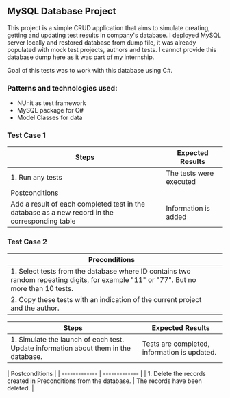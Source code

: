 ## MySQL Database Project

This project is a simple CRUD application that aims to simulate creating, getting and updating test results in company's database. I deployed MySQL server locally and restored database from dump file, it was already populated with mock test projects, authors and tests. I cannot provide this database dump here as it was part of my internship.

Goal of this tests was to work with this database using C#.

### Patterns and technologies used:
* NUnit as test framework
* MySQL package for C#
* Model Classes for data

### Test Case 1
| Steps  | Expected Results |
| ------------- | ------------- |
| 1. Run any tests  | The tests were executed  |
| Postconditions |
| Add a result of each completed test in the database as a new record in the corresponding table |  Information is added  |

### Test Case 2
| Preconditions | |
| ------------- | ------------- |
| 1. Select tests from the database where ID contains two random repeating digits, for example "11" or "77". But no more than 10 tests. | |
| 2. Copy these tests with an indication of the current project and the author. | |

| Steps  | Expected Results |
| ------------- | ------------- |
| 1. Simulate the launch of each test. Update information about them in the database.  | Tests are completed, information is updated.  |

| Postconditions |
| ------------- | ------------- |
| 1. Delete the records created in Preconditions from the database. |  The records have been deleted. |

